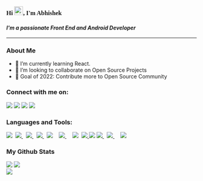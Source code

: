 
<link rel="preconnect" href="https://fonts.googleapis.com">
<link rel="preconnect" href="https://fonts.gstatic.com" crossorigin>
<link href="https://fonts.googleapis.com/css2?family=Nunito:wght@500&display=swap" rel="stylesheet">



<h3 style="font-family: Nunito" align="">Hi <img src="https://raw.githubusercontent.com/MartinHeinz/MartinHeinz/master/wave.gif" width="23px">, I'm Abhishek</h1>
<h4 align=""><i>I'm a passionate Front End and Android Developer</i></h4>
<hr>

<h3 style="font-size: 15px, font-family: Nunito">About Me</h3>

- 🌱 I’m currently learning React.
- 👯 I’m looking to collaborate on Open Source Projects
- 🥅 Goal of 2022: Contribute more to Open Source Community


<h3 style="font-size: 15px, font-family: Nunito">Connect with me on:
<p align="left">

<a href = "https://www.linkedin.com/in/subham-raoniar/"><img src="https://img.icons8.com/fluent/30/000000/linkedin.png"/></a>
<img src="https://img.icons8.com/fluency/30/000000/facebook-new.png"/>
<a href = "https://www.instagram.com/subhamraoniar/"><img src="https://img.icons8.com/fluent/30/000000/instagram-new.png"/></a>
<a href = "https://www.instagram.com/subhamraoniar/"><img src="https://img.icons8.com/fluent/29/000000/gmail.png"/></a>

<h3 style="font-size: 15px, font-family: Nunito">Languages and Tools:</h3>
<p align="left"> 
     <a href="https://getbootstrap.com" target="_blank"><img src="https://img.icons8.com/color/40/000000/visual-studio-code-2019.png"/></a>&nbsp
     <a href="https://www.w3.org/html/" target="_blank"> <img src="https://img.icons8.com/color/40/000000/html-5.png"/> </a> &nbsp
    <a href="https://www.w3schools.com/css/" target="_blank"> <img src="https://img.icons8.com/color/40/000000/css3.png"/> </a> &nbsp
    <a href="https://getbootstrap.com" target="_blank"> <img src="https://img.icons8.com/color/40/000000/bootstrap.png"/> </a>&nbsp
    <a href="https://developer.mozilla.org/en-US/docs/Web/JavaScript" target="_blank"><img src="https://img.icons8.com/color/40/000000/javascript.png"/></a>&nbsp &nbsp
    <a href="https://developer.mozilla.org/en-US/docs/Web/JavaScript" target="_blank"><img src="https://img.icons8.com/external-tal-revivo-shadow-tal-revivo/32/000000/external-jquery-is-a-javascript-library-designed-to-simplify-html-logo-shadow-tal-revivo.png"/> </a>&nbsp &nbsp
    <a href="https://getbootstrap.com" target="_blank"> <img src="https://img.icons8.com/color/38/000000/react-native.png"/></a>&nbsp
    <a href="https://reactjs.org/" target="_blank"> <img src="https://img.icons8.com/color/42/000000/android-os.png"/> </a>   
    <a href="https://www.java.com" target="_blank"> <img src="https://img.icons8.com/color/43/000000/java-coffee-cup-logo--v1.png"/></a>
    <a href="https://firebase.google.com/" target="_blank"> <img src="https://img.icons8.com/color/38/000000/firebase.png"/> </a> &nbsp
    <a style="padding-right:8px;" href="https://www.mysql.com/" target="_blank"> <img src="https://img.icons8.com/fluent/47/000000/mysql-logo.png"/> </a>&nbsp
    <a href="https://git-scm.com/" target="_blank"> <img src="https://img.icons8.com/color/40/000000/git.png"/> </a> 
</p>


<h3 style="font-size: 15px, font-family: Nunito">My Github Stats</h3>

 <img class="img" src="https://github-readme-stats.vercel.app/api?username=abhishekshedge01&show_icons=true&theme=highcontrast"/>

 <img class="img" src="https://github-readme-stats.vercel.app/api/top-langs/?username=abhishekshedge01&theme=highcontrast" />

<br/>

<a href="https://github.com/abhishekshedge01/github-profile-views-counter">
    <img src="https://komarev.com/ghpvc/?username=abhishekshedge01">
</a>

